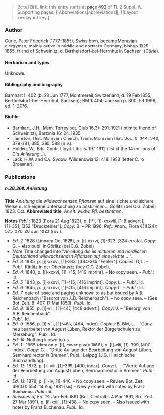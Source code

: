 > [!cite] BHL link: this entry starts at [page 492](https://www.biodiversitylibrary.org/item/103860#page/502/mode/1up) of TL-2 Suppl. IV.
> Supporting pages: [[Abbreviations|abbreviations]], [[Layout key|layout key]].

### Author

Cürie, Peter Friedrich (1777-1855), Swiss born, became Moravian clergyman, mainly active in middle and northern Germany, bishop 1825-1855, friend of Schweinitz, d. Berthelsdorf-bei-Herrnhut in Sachsen. (*Cürie*).

#### Herbarium and types

Unknown.

#### Bibliography and biography

Barnhart 1: 402 (b. 28 Jun 1777, Montmereil, Switzerland, d. 19 Feb 1855, Berthelsdorf-bei-Herrnhut, Sachsen); BM 1: 404; Jackson p. 300; PR 1996, ed. 1: 2076.

#### Biofile

- Barnhart, J.H., Mem. Torrey bot. Club 16(3): 291. 1921 (intimite friend of Schweinitz); Bartonia 16: 24. 1935.
- Hamilton, Hist. Moravian Church, Trans. Moravian Hist. Soc. 6: 344, 348, 379-381, 385, 390, 588 (n.v.).
- Holden, W., Bibl. Contr. Lloyd. Libr. 5: 197. 1912 (list of the 14 editions of C's *Anleitung*...).
- Lack, H.W. and O.v. Sydow, Willdenowia 13: 418. 1983 (letter C. to Broenner).

### Publications

##### n.28.368. Anleitung

**Title**
*Anleitung* die *wildwachsenden Pflanzen* auf eine leichte und sichere Weise durch eigene Untersuchung *zu bestimmen*... Görlitz (bei C.G. Zobel) 1823. Oct.
**Abbreviated title**: *Anleit. wildw. Pfl. bestimmen*.

**Notes**
*Publ*.: 1823 (Flora 21 Aug 1823), p. \[i\*\], \[i\]-xxxviii, \[1-8 advert.\], \[1\]-351, \[352 "Druckfehler"\]. *Copy*: B. – PR 1996.
*Ref*.: Anon., Flora 6(1)(24): 375-376. 28 Jun 1823 (rev.).
- *Ed. 2*: 1828 (Linnaea Oct 1828), p. \[i\]-xxxvi, \[1\]-323, \[324 errata\]. *Copy*: G. – Also publ. in Görlitz (bei C.G. Zobel).
- *Note*: Title changed into "*Anleitung die im mittleren und nördlichen Deutschland wildwachsenden Pflanzen auf eine leichte*... ".
- *Ed. 3*: 1835, p. \[i\]-xxxvi, \[1\]-383, \[384-385 "Fehler"\]. *Copies*: G, L. – *Publ*.: Kittlitz in der Oberlausitz (bey C.G. Zobel).
- *Ed. 4*: 1840, p. \[i\]-xxxvi, \[1\]-415, \[416 imprint\]. – No copy seen. – *Publ*.: Id.
- *Ed. 5*: 1843, p. \[i\]-xxxvi, \[1\]-415, \[416 imprint\]. *Copy*: L. – *Publ*.: Id.
- *Ed. 6*: 1845, p. \[i\]-xxxvi, \[1\]-415, \[416 imprint\]. *Copy*: L. – *Publ*.: Id.
- *Ed. 7*: date of issue and paging unknown to us but issued by A.B. Reichenbach ("Besorgt von A.B. Reichenbach"). – No copy seen. – (See Bot. Zeit. 8: 407. 17 Mai 1850). *Publ*.: Id.
- *Ed. 8*: 1855, p. \[i\]-viii, \[1\]-447, \[448 advert.\]. *Copy*: U. – "Besorgt von A.B. Reichenbach".
- *Publ*.: Id.
- *Ed. 9*: 1856, p. \[i\]-viii, \[1\]-463, \[464, index\]. *Copies*: B, BM, L. – "Ganz neu bearbeitet von August Lüben, Rektor der Bürgerschulen zu Merseburg". *Publ*.: Id.
- *Ed. 10*: Nothing known to us.
- *Ed. 11*: 1865 (date on p. \[i\], cover gives 1866), p. \[i\]-viii, \[1\]-399, \[400, index\]. *Copy*: G. – "Dritte Auflage der Bearbeitung von August Lüben, Seminardirector in Bremen". Publ.: Leipzig (J.G. Hinrich'sche Buchhandlung).
- *Ed. 12*: 1872, p. \[i\]-viii, \[1\]-399, \[400, index\]. *Copy*: L. – "Vierte Auflage der Bearbeitung von August Lüben, Seminardirector in Bremen". *Publ*.: Id.
- *Ed. 13*: 1878, p. \[i\]-iv, \[1\]-440. – No copy seen. – Review Bot. Zeit. 49(33): 554. 14 Aug 1881 (sic) – Newly issued with notes by Franz Buchenau. *Publ*.: Id.
- *Reissues of Ed. 13*: Jan-Feb 1891 (Bot. Centralbl. 4 Mar 1891, Bot. Zeit. 27 Mar 1891), p. \[i\]-xxiii, \[1\]-438. – No copy seen. – Also issued with notes by Franz Buchenau. *Publ*.: Id.


